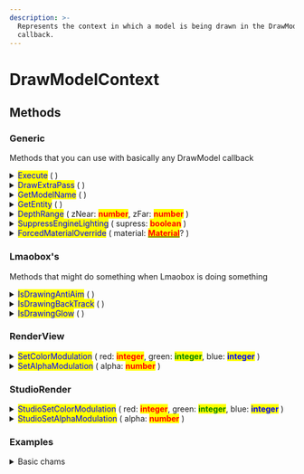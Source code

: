 ```yaml
---
description: >-
  Represents the context in which a model is being drawn in the DrawModel
  callback.
---
```


# DrawModelContext

## Methods

### Generic

Methods that you can use with basically any DrawModel callback

<details>

<summary><mark style="color:blue;">Execute</mark> ( )</summary>

* Draw the model immediately in the current state. Can be called multiple times

- Useful for stacking materials

Example:

```lua
local vmt = 
[[
UnlitGeneric
{
    $basetexture "vgui/white_addiive"
}
]]
local material = materials.Create("cool material", vmt)

local function DrawModel(dme)
    dme:Execute() --- draw original model
    
    --- now we change it to whatever we want
    dme:ForcedMaterialOverride(material)
    dme:SetColorModulation(1, 1, 0)
    dme:SetAlphaModulation(0.5)
    dme:Execute() --- run our modified Execute call above the original call
    --- makes a pretty cool highlight effect :p
end

callbacks.Register("DrawModel", DrawModel)
```

</details>

<details>

<summary><mark style="color:blue;">DrawExtraPass</mark> ( )</summary>

* Basically Execute() with another name, just use Execute() instead

</details>

<details>

<summary><mark style="color:blue;">GetModelName</mark> ( )</summary>

* Gets the model's name

- Return type: <mark style="color:yellow;">**string**</mark>

Example:

```lua
local function DrawModel(dme)
    local modelname = dme:GetModelName()
    
    if string.find( modelname, "c_weapons" ) then
        dme:SetColorModulation ( 1, 0, 0 )
    end
end

callbacks.Register("DrawModel", DrawModel)
```

</details>

<details>

<summary><mark style="color:blue;">GetEntity</mark> ( )</summary>

* Gets the entity linked with the drawn model

- <mark style="color:green;">It can be nil</mark>

* <mark style="color:green;">**If its nil, it's most likely a dynamic prop like the resupply cabinet, orange cone in itemtest, viewmodel weapon, etc**</mark>

- Return type: <mark style="color:yellow;">**Entity**</mark>?

Example:

```lua
local function DrawModel(dme)
    local entity = dme:GetEntity()
    if not entity:IsPlayer() then return end
    
    local player_name = entity:GetName()
    print(player_name)
end

callbacks.Register("DrawModel", DrawModel)
```

</details>

<details>

<summary><mark style="color:blue;">DepthRange</mark> ( zNear: <mark style="color:red;"><strong>number</strong></mark>, zFar: <mark style="color:red;"><strong>number</strong></mark> )</summary>

* <mark style="color:green;">Needs to be set to ( 0, 1 ) after drawing the model! like this:</mark> DepthRange(0, 1)

Example:

```lua
local function DrawModel(dme)
    local entity = dme:GetEntity()
    if not entity or not entity:IsPlayer() then return end
    
    --- make the player models show behind walls (classic wallhack)
    dme:DepthRange(0, 0.2)
end

callbacks.Register("DrawModel", DrawModel)
```

</details>

<details>

<summary><mark style="color:blue;">SuppressEngineLighting</mark> ( supress: <mark style="color:red;"><strong>boolean</strong></mark> )</summary>

* Suppresses engine lighting when drawing the model

Example:

```lua
local function DrawModel(dme)
    local entity = dme:GetEntity()
    if not entity or not entity:IsPlayer() then return end
    dme:SuppressEngineLighting(true)
end
```

</details>

<details>

<summary><mark style="color:blue;">ForcedMaterialOverride</mark> ( material: <a href="material/"><mark style="color:red;"><strong>Material</strong></mark></a>? )</summary>

* Change the parameter `material` to apply a different material to the drawn model

- Make `material` be nil to change it to the original material

Example:

```lua
local vmt =
[[
UnlitGeneric
{
    $basetexture "vgui/white_additive"
}
]]

local material = materials.Create("lolo", vmt)

local function DrawModel(dme)
    dme:ForcedMaterialOverride(material)
end

callbacks.Register("DrawModel", DrawModel)
```

</details>

### Lmaobox's

Methods that might do something when Lmaobox is doing something

<details>

<summary><mark style="color:blue;">IsDrawingAntiAim</mark> ( )</summary>

* Returns true when Lmaobox is drawing the Anti Aim indicator in this DrawModel callback

- Returns false when Lmaobox is not drawing the Anti Aim indicator in this DrawModel callback

* Return type: <mark style="color:yellow;">**boolean**</mark>

Example:

```lua
local function DrawModel(dme)
    if dme:IsDrawingAntiAim() then
        print("drawing antiaim :0")
    end
end

callbacks.Register("DrawModel", DrawModel)
```

</details>

<details>

<summary><mark style="color:blue;">IsDrawingBackTrack</mark> ( )</summary>

* Returns true when Lmaobox is drawing the Backtrack indicator in this DrawModel callback

- Returns false when Lmaobox is not drawing the Backtrack indicator in this DrawModel callback

* Return type: <mark style="color:yellow;">**boolean**</mark>

Example:

```lua
local function DrawModel(dme)
    if dme:IsDrawingBackTrack() then
        print("drawing backtrack :3")
    end
end

callbacks.Register("DrawModel", DrawModel)
```

</details>

<details>

<summary><mark style="color:blue;">IsDrawingGlow</mark> ( )</summary>

* Returns true when Lmaobox is drawing the Glow indicator in this DrawModel callback

- Returns false when Lmaobox is not drawing the Glow indicator in this DrawModel callback

* Return type: <mark style="color:yellow;">**boolean**</mark>

Example:

```lua
local function DrawModel(dme)
    if dme:IsDrawingBackTrack() then
        print("drawing glow :D")
    end
end

callbacks.Register("DrawModel", DrawModel)
```

</details>

### RenderView

<details>

<summary><mark style="color:blue;">SetColorModulation</mark> ( red: <mark style="color:red;"><strong>integer</strong></mark>, green: <mark style="color:green;"><strong>integer</strong></mark>, blue: <mark style="color:blue;"><strong>integer</strong></mark> )</summary>

* You will probably use this

- Changes the color of the drawn model to whatever you want

* <mark style="color:green;">**red, green and blue parameters are all in the \[0, 1] range**</mark>

Example:

```lua
local red_team = 2

local function ChangePlayerColor(dme)
    local entity = dme:GetEntity()
    if not entity or not entity:IsPlayer() then return end
    
    if entity:GetTeamNumber() == red_team then
        dme:SetColorModulation ( 1, 0, 0 )
        else
        dme:SetColorModulation ( 0, 1, 1 )
    end
end

callbacks.Register("DrawModel", DrawModel)
```

</details>

<details>

<summary><mark style="color:blue;">SetAlphaModulation</mark> ( alpha: <mark style="color:red;"><strong>number</strong></mark> )</summary>

* Sets the alpha modulation of the model

- You will probably use this

* <mark style="color:green;">**alpha is in the \[0, 1] range**</mark>

Example:

```lua
local function MakePlayersTransparent(dme)
    local entity = dme:GetEntity()
    if not entity or not entity:IsPlayer() then return end
    
    render.OverrideDepthEnable ( true, true )
    dme:SetAlphaModulation ( 0.5 )
    dme:Execute()
    render.OverrideDepthEnable ( false, false )
end

callbacks.Register("DrawModel", MakePlayersTransparent)
```

</details>

### StudioRender

<details>

<summary><mark style="color:blue;">StudioSetColorModulation</mark> ( red: <mark style="color:red;"><strong>integer</strong></mark>, green: <mark style="color:green;"><strong>integer</strong></mark>, blue: <mark style="color:blue;"><strong>integer</strong></mark> )</summary>

* Changes the color of the drawn studio model to whatever you want

- <mark style="color:green;">**red, green and blue parameters are all in the \[0, 1] range**</mark>

Same thing as [SetColorModulation](drawmodelcontext.md#setcolormodulation-red-integer-green-integer-blue-integer)

</details>

<details>

<summary><mark style="color:blue;">StudioSetAlphaModulation</mark> ( alpha: <mark style="color:red;"><strong>number</strong></mark> )</summary>

* Sets the alpha modulation of the studio model

- <mark style="color:green;">**alpha is in the \[0, 1] range**</mark>

Same thing as [SetAlphaModulation](drawmodelcontext.md#setalphamodulation-alpha-number)

</details>

### Examples

<details>

<summary>Basic chams</summary>

```lua
local vmt = 
[[
UnlitGeneric
{
    $basetexture "vgui/white_addiive"
}
]]
local material = materials.Create("not chams", vmt)
local red_team = 2

local red_color = {255, 0, 0}
local blu_color = {0, 255, 255}

--- the function DrawModel callback will call when it wants to draw a model
local function DrawChams(dme)
    local entity = dme:GetEntity()
    if not entity or not entity:IsPlayer() then return end
    
    --- cool little trick that is basically a IF statement on a variable
    local color = entity:GetTeamNumber() == red_team and red_color or blu_color
    dme:ForcedMaterialOverride(material)

    --- we divide by 255 because we need them to be in the [0, 1] range
    dme:SetColorModulation( color[1]/255, color[2]/255, color[3]/255 )
    
    --- we dont need to run dme:Execute() because we are already changing
    --- the drawn material
    --- unless you want 2 Execute calls for the same thing :p
    --- as this callback is already 1 Execute call
end

callbacks.Register("DrawModel", "my cool chams", DrawChams)
```

</details>
